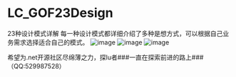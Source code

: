 # LC_GOF23Design
23种设计模式详解
每一种设计模式都详细介绍了多种是想方式，可以根据自己业务需求选择适合自己的模式。
![image](https://user-images.githubusercontent.com/26539681/112273967-e643b480-8cb8-11eb-9e6c-45e3643d9120.png)
![image](https://user-images.githubusercontent.com/26539681/112274008-f491d080-8cb8-11eb-91a8-6eebd104ca96.png)
![image](https://user-images.githubusercontent.com/26539681/112274051-ffe4fc00-8cb8-11eb-86cf-174847d99931.png)

希望为.net开源社区尽绵薄之力，探lu者###一直在探索前进的路上###（QQ:529987528）
